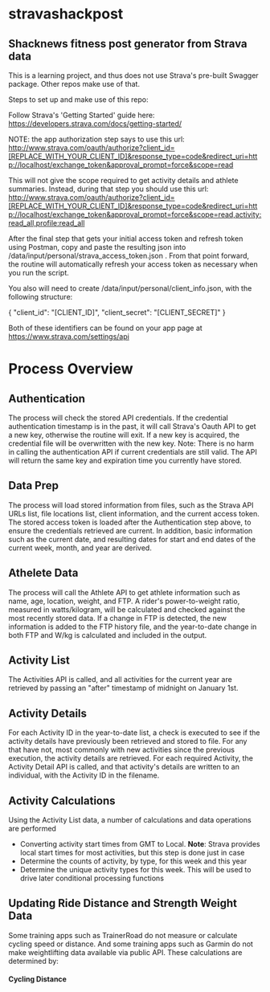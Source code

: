 # stravashackpost

## Shacknews fitness post generator from Strava data

This is a learning project, and thus does not use Strava's pre-built Swagger package.  Other repos make use of that.

Steps to set up and make use of this repo:

Follow Strava's 'Getting Started' guide here: https://developers.strava.com/docs/getting-started/

NOTE: the app authorization step says to use this url: http://www.strava.com/oauth/authorize?client_id=[REPLACE_WITH_YOUR_CLIENT_ID]&response_type=code&redirect_uri=http://localhost/exchange_token&approval_prompt=force&scope=read

This will not give the scope required to get activity details and athlete summaries.  Instead, during that step you should use this url: http://www.strava.com/oauth/authorize?client_id=[REPLACE_WITH_YOUR_CLIENT_ID]&response_type=code&redirect_uri=http://localhost/exchange_token&approval_prompt=force&scope=read,activity:read_all,profile:read_all

After the final step that gets your initial access token and refresh token using Postman, copy and paste the resulting json into /data/input/personal/strava_access_token.json . From that point forward, the routine will automatically refresh your access token as necessary when you run the script.

You also will need to create /data/input/personal/client_info.json, with the following structure:

{
    "client_id": "[CLIENT_ID]",
    "client_secret": "[CLIENT_SECRET]"
}

Both of these identifiers can be found on your app page at https://www.strava.com/settings/api

# Process Overview

## Authentication
The process will check the stored API credentials.  If the credential authentication timestamp is in the past, it will call Strava's Oauth API to get a new key, otherwise the routine will exit. If a new key is acquired, the credential file will be overwritten with the new key.  Note: There is no harm in calling the authentication API if current credentials are still valid.  The API will return the same key and expiration time you currently have stored.  

## Data Prep
The process will load stored information from files, such as the Strava API URLs list, file locations list, client information, and the current access token.  The stored access token is loaded after the Authentication step above, to ensure the credentials retrieved are current.  In addition, basic information such as the current date, and resulting dates for start and end dates of the current week, month, and year are derived.

## Athelete Data
The process will call the Athlete API to get athlete information such as name, age, location, weight, and FTP.  A rider's power-to-weight ratio, measured in watts/kilogram, will be calculated and checked against the most recently stored data.  If a change in FTP is detected, the new information is added to the FTP history file, and the year-to-date change in both FTP and W/kg is calculated and included in the output.

## Activity List
The Activities API is called, and all activities for the current year are retrieved by passing an "after" timestamp of midnight on January 1st.

## Activity Details
For each Activity ID in the year-to-date list, a check is executed to see if the activity details have previously been retrieved and stored to file.  For any that have not, most commonly with new activities since the previous execution, the activity details are retrieved.  For each required Activity, the Activity Detail API is called, and that activity's details are written to an individual, with the Activity ID in the filename.

## Activity Calculations
Using the Activity List data, a number of calculations and data operations are performed
- Converting activity start times from GMT to Local.  **Note**: Strava provides local start times for most activities, but this step is done just in case
- Determine the counts of activity, by type, for this week and this year
- Determine the unique activity types for this week.  This will be used to drive later conditional processing functions   

## Updating Ride Distance and Strength Weight Data
Some training apps such as TrainerRoad do not measure or calculate cycling speed or distance.  And some training apps such as Garmin do not make weightlifting data available via public API.  These calculations are determined by:

#### Cycling Distance

